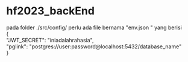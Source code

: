 # hf2023_backEnd
pada folder ./src/config/ perlu ada file bernama "env.json " yang berisi    
{  
    "JWT_SECRET": "iniadalahrahasia",  
    "pglink": "postgres://user:password@localhost:5432/database_name"  
}
